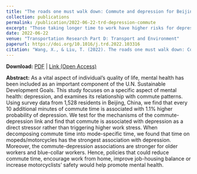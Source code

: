 ```yaml
---
title: "The roads one must walk down: Commute and depression for Beijing’s residents"
collection: publications
permalink: /publication/2022-06-22-trd-depression-commute
excerpt: "Those taking longer time to work have higher risks for depression - especially for motorcycle/moped takers, older people and blue-collar workers."
date: 2022-06-22
venue: "Transportation Research Part D: Transport and Environment"
paperurl: https://doi.org/10.1016/j.trd.2022.103316
citation: "Wang, X., & Liu, T. (2022). The roads one must walk down: Commute and depression for Beijing’s residents. <i>Transportation Research Part D: Transport and Environment, 109</i>, 103316."
---
```


**Download:** [PDF](https://xizewang.github.io/files/2022-06-22-trd-depression-commute.pdf) \| [Link (Open Access)](https://doi.org/10.1016/j.trd.2022.103316) 

**Abstract:**
As a vital aspect of individual’s quality of life, mental health has been included as an important component of the U.N. Sustainable Development Goals. This study focuses on a specific aspect of mental health: depression, and examines its relationship with commute patterns. Using survey data from 1,528 residents in Beijing, China, we find that every 10 additional minutes of commute time is associated with 1.1% higher probability of depression. We test for the mechanisms of the commute-depression link and find that commute is associated with depression as a direct stressor rather than triggering higher work stress. When decomposing commute time into mode-specific time, we found that time on mopeds/motorcycles has the strongest association with depression. Moreover, the commute-depression associations are stronger for older workers and blue-collar workers. Hence, policies that could reduce commute time, encourage work from home, improve job-housing balance or increase motorcyclists’ safety would help promote mental health.
